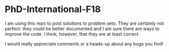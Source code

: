 # PhD-International-F18

I am using this repo to post solutions to problem sets. They are certainly not perfect: they could be better documented and I am sure there are ways to improve the code. I think, however, that they are at least correct. 

I would really appreciate comments or a heads-up about any bugs you find! 
